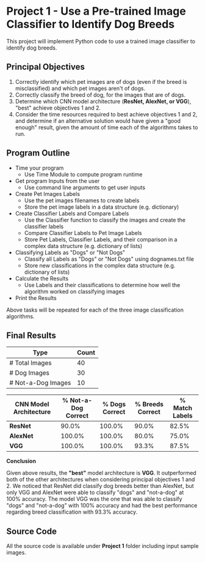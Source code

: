 
# Project 1 - Use a Pre-trained Image Classifier to Identify Dog Breeds
This project will implement Python code to use a trained image classifier to identify dog breeds.

## Principal Objectives

1. Correctly identify which pet images are of dogs (even if the breed is misclassified) and which pet images aren't of dogs.
2. Correctly classify the breed of dog, for the images that are of dogs.
3. Determine which CNN model architecture (**ResNet, AlexNet, or VGG**), "best" achieve objectives 1 and 2.
4. Consider the time resources required to best achieve objectives 1 and 2, and determine if an alternative solution would have given a "good enough" result, given the amount of time each of the algorithms takes to run.
 
## Program Outline

- Time your program
    - Use Time Module to compute program runtime
- Get program Inputs from the user
    - Use command line arguments to get user inputs
- Create Pet Images Labels
    - Use the pet images filenames to create labels
    - Store the pet image labels in a data structure (e.g. dictionary)
- Create Classifier Labels and Compare Labels
    - Use the Classifier function to classify the images and create the classifier labels
    - Compare Classifier Labels to Pet Image Labels
    - Store Pet Labels, Classifier Labels, and their comparison in a complex data structure (e.g. dictionary of lists)
- Classifying Labels as "Dogs" or "Not Dogs"
    - Classify all Labels as "Dogs" or "Not Dogs" using dognames.txt file
    - Store new classifications in the complex data structure (e.g. dictionary of lists)
- Calculate the Results
    - Use Labels and their classifications to determine how well the algorithm worked on classifying images
- Print the Results

Above tasks will be repeated for each of the three image classification algorithms.

## Final Results

| Type  | Count |
| ------------- | ------------- |
| # Total Images  | 40  |
| # Dog Images  | 30  |
| # Not-a-Dog Images  | 10  |

| CNN Model Architecture  | % Not-a-Dog Correct | % Dogs Correct | % Breeds Correct | % Match Labels |
| ------------- | ------------- | ------------- | ------------- | ------------- |
| **ResNet**  | 90.0%  | 100.0%  | 90.0%  | 82.5%  |
| **AlexNet**  | 100.0%  | 100.0%  | 80.0%  | 75.0%  |
| **VGG**  | 100.0%  | 100.0%  | 93.3%  | 87.5%  |

**Conclusion**

Given above results, the **"best"** model architecture is **VGG**. It outperformed both of the other architectures when considering principal objectives 1 and 2. We noticed that ResNet did classify dog breeds better than AlexNet, but only VGG and AlexNet were able to classify "dogs" and "not-a-dog" at 100% accuracy. The model VGG was the one that was able to classify "dogs" and "not-a-dog" with 100% accuracy and had the best performance regarding breed classification with 93.3% accuracy.

## Source Code

All the source code is available under **Project 1** folder including input sample images.
